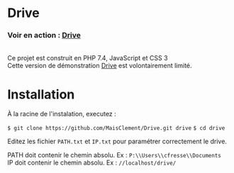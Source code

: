 # Drive

### Voir en action : [Drive](http://drive.hackernwar.com)
\
Ce projet est construit en PHP 7.4, JavaScript et CSS 3
\
Cette version de démonstration [Drive](http://drive.hackernwar.com) est volontairement limité. 

# Installation

À la racine de l'instalation, executez :

```$ git clone https://github.com/MaisClement/Drive.git drive```
```$ cd drive```

Editez les fichier `PATH.txt` et `IP.txt` pour paramétrer correctement le drive.

PATH doit contenir le chemin absolu. Ex : `P:\\Users\\cfresse\\Documents`
\
IP doit contenir le chemin absolu. Ex : `//localhost/drive/`